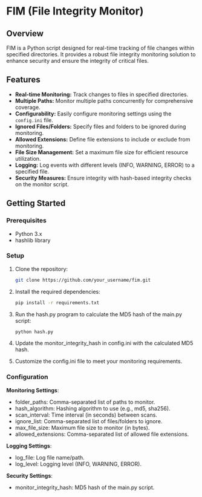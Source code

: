 # FIM (File Integrity Monitor)

## Overview
FIM is a Python script designed for real-time tracking of file changes within specified directories. It provides a robust file integrity monitoring solution to enhance security and ensure the integrity of critical files.

## Features
- **Real-time Monitoring:** Track changes to files in specified directories.
- **Multiple Paths:** Monitor multiple paths concurrently for comprehensive coverage.
- **Configurability:** Easily configure monitoring settings using the `config.ini` file.
- **Ignored Files/Folders:** Specify files and folders to be ignored during monitoring.
- **Allowed Extensions:** Define file extensions to include or exclude from monitoring.
- **File Size Management:** Set a maximum file size for efficient resource utilization.
- **Logging:** Log events with different levels (INFO, WARNING, ERROR) to a specified file.
- **Security Measures:** Ensure integrity with hash-based integrity checks on the monitor script.

## Getting Started

### Prerequisites
- Python 3.x
- hashlib library

### Setup
1. Clone the repository:
   ```bash
   git clone https://github.com/your_username/fim.git
   ```

2. Install the required dependencies:
   ```bash
   pip install -r requirements.txt
   ```

3. Run the hash.py program to calculate the MD5 hash of the main.py script:
   ```bash
   python hash.py
   ```
4. Update the monitor_integrity_hash in config.ini with the calculated MD5 hash.

5. Customize the config.ini file to meet your monitoring requirements.

### Configuration
**Monitoring Settings**:
  - folder_paths: Comma-separated list of paths to monitor.
  - hash_algorithm: Hashing algorithm to use (e.g., md5, sha256).
  - scan_interval: Time interval (in seconds) between scans.
  - ignore_list: Comma-separated list of files/folders to ignore.
  - max_file_size: Maximum file size to monitor (in bytes).
  - allowed_extensions: Comma-separated list of allowed file extensions.
    
**Logging Settings**:
  - log_file: Log file name/path.
  - log_level: Logging level (INFO, WARNING, ERROR).

**Security Settings**:
  - monitor_integrity_hash: MD5 hash of the main.py script.
